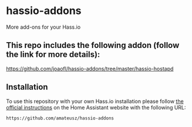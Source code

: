 # hassio-addons

More add-ons for your Hass.io

## This repo includes the following addon (follow the link for more details):

https://github.com/joaofl/hassio-addons/tree/master/hassio-hostapd

## Installation

To use this repository with your own Hass.io installation please follow [the official instructions](https://www.home-assistant.io/hassio/installing_third_party_addons/) on the Home Assistant website with the following URL:

```txt
https://github.com/amateusz/hassio-addons
```
